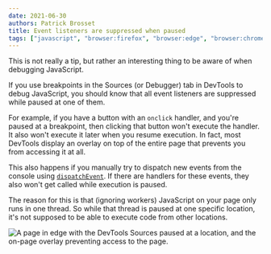 ```yaml
---
date: 2021-06-30
authors: Patrick Brosset
title: Event listeners are suppressed when paused
tags: ["javascript", "browser:firefox", "browser:edge", "browser:chrome", "browser:safari"]
---
```

This is not really a tip, but rather an interesting thing to be aware of when debugging JavaScript.

If you use breakpoints in the Sources (or Debugger) tab in DevTools to debug JavaScript, you should know that all event listeners are suppressed while paused at one of them.

For example, if you have a button with an `onclick` handler, and you're paused at a breakpoint, then clicking that button won't execute the handler. It also won't execute it later when you resume execution.
In fact, most DevTools display an overlay on top of the entire page that prevents you from accessing it at all.

This also happens if you manually try to dispatch new events from the console using [`dispatchEvent`](https://developer.mozilla.org/en-US/docs/Web/API/EventTarget/dispatchEvent). If there are handlers for these events, they also won't get called while execution is paused.

The reason for this is that (ignoring workers) JavaScript on your page only runs in one thread. So while that thread is paused at one specific location, it's not supposed to be able to execute code from other locations.

![A page in edge with the DevTools Sources paused at a location, and the on-page overlay preventing access to the page.](../../assets/img/suppressed-event-listeners-when-paused.png)
